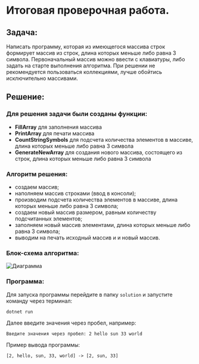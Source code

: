 # Итоговая проверочная работа.
## Задача:
Написать программу, которая из имеющегося массива строк формирует массив из строк, длина которых меньше либо равна 3 символа. Первоначальный массив можно ввести с клавиатуры, либо задать на старте выполнения алгоритма. При решении не рекомендуется пользоваться коллекциями, лучше обойтись исключительно массивами.

## Решение:
### Для решения задачи были созданы функции:
+ __FillArray__ для заполнения массива
+ __PrintArray__ для печати массива
+ __CountStringSymbols__ для подсчета количества элементов в массиве, длина которых меньше либо равна 3 символа
+ __GenerateNewArray__ для создания нового массива, состоящего из строк, длина которых меньше либо равна 3 символа

### Алгоритм решения:
+ создаем массив;
+ наполняем массив строками (ввод в консоли);
+ производим подсчета количества элементов в массиве, длина которых меньше либо равна 3 символа;
+ создаем новый массив размером, равным количеству подсчитанных элементов;
+ заполняем новый массив элементами, длина которых меньше либо равна 3 символа;
+ выводим на печать исходный массив и и новый массив.

### Блок-схема алгоритма:
 ![Диаграмма](diagram.jpg)

### Программа:
 Для запуска программы перейдите в папку `solution` и запустите команду через терминал:
 ```
 dotnet run 
 ```
 Далее введите значения через пробел, например:
 ```
 Введите значения через пробел: 2 hello sun 33 world
 ```
 Пример вывода программы:
 ```
 [2, hello, sun, 33, world] -> [2, sun, 33]
 ```